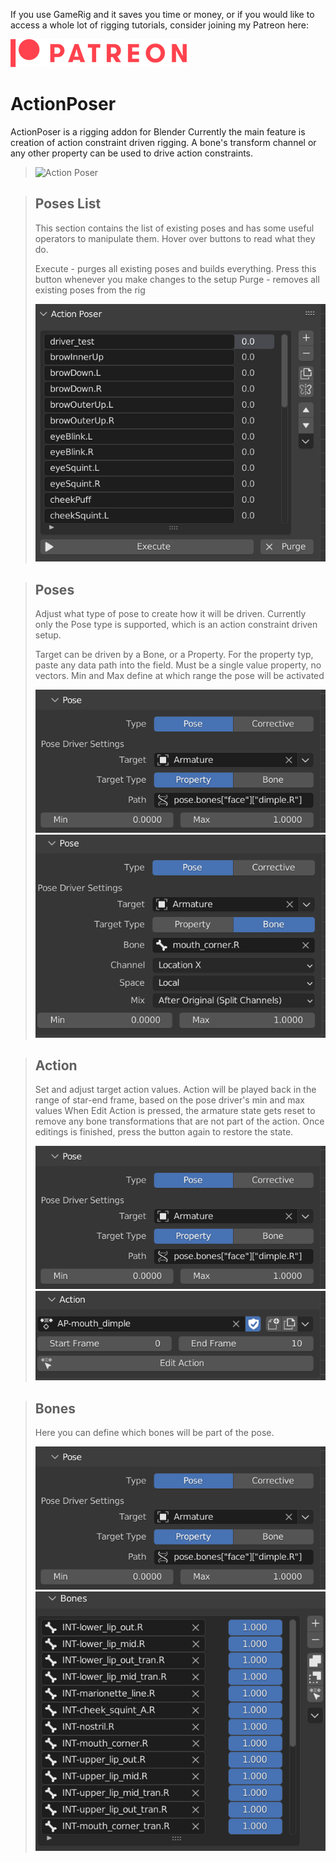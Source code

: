 If you use GameRig and it saves you time or money, or if you would like to access a whole lot of rigging tutorials, consider joining my Patreon here:

[![Patreon](images/Digital-Patreon-Logo_FieryCoral.png)](https://www.patreon.com/arminhalac)


# ActionPoser

ActionPoser is a rigging addon for Blender
Currently the main feature is creation of action constraint driven rigging.
A bone's transform channel or any other property can be used to drive action constraints.

> ![Action Poser](images/blender_XRXHmdipBF.gif)

> ## Poses List
> This section contains the list of existing poses and has some useful operators to manipulate them.
> Hover over buttons to read what they do.
> 
> Execute - purges all existing poses and builds everything. Press this button whenever you make changes to the setup
> Purge - removes all existing poses from the rig
> 
> ![Pose List](images/poselist.png)


> ## Poses
> Adjust what type of pose to create how it will be driven.
> Currently only the Pose type is supported, which is an action constraint driven setup.
>
>Target can be driven by a Bone, or a Property. For the property typ, paste any data path into the field. Must be a single value property, no vectors.
>Min and Max define at which range the pose will be activated
> 
> ![Pose List](images/pose.png) ![Pose List](images/pose2.png)


> ## Action
> Set and adjust target action values.
> Action will be played back in the range of star-end frame, based on the pose driver's min and max values
> When Edit Action is pressed, the armature state gets reset to remove any bone transformations that are not part of the action. Once editings is finished, press the button again to restore the state.
> 
> ![Pose List](images/pose.png) ![Pose List](images/action.png)


> ## Bones
> Here you can define which bones will be part of the pose.
> 
> ![Pose List](images/pose.png) ![Pose List](images/bones.png)
